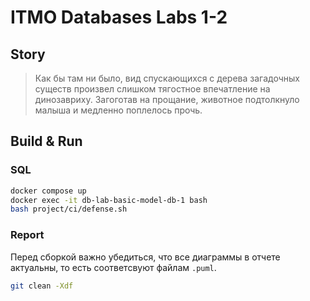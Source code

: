# ITMO Databases Labs 1-2

## Story

> Как бы там ни было, вид спускающихся с дерева загадочных существ
> произвел слишком тягостное впечатление на динозавриху. Загоготав 
> на прощание, животное подтолкнуло малыша и медленно поплелось 
> прочь. 

## Build & Run

### SQL

```bash
docker compose up
docker exec -it db-lab-basic-model-db-1 bash
bash project/ci/defense.sh
```

### Report

Перед сборкой важно убедиться,
что все диаграммы в отчете 
актуальны, то есть соответсвуют
файлам `.puml`.

```bash
git clean -Xdf
```
